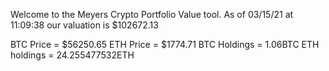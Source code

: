 Welcome to the Meyers Crypto Portfolio Value tool. 
As of 03/15/21 at 11:09:38 our valuation is $102672.13 

BTC Price = $56250.65
 ETH Price = $1774.71
BTC Holdings = 1.06BTC
 ETH holdings = 24.255477532ETH 
